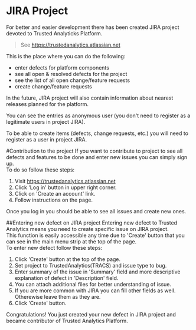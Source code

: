 # JIRA Project
For better and easier development there has been created JIRA project devoted to Trusted Analyticks Platform.  

> See https://trustedanalytics.atlassian.net

This is the place where you can do the following:
* enter defects for platform components
* see all open & resolved defects for the project
* see the list of all open change/feature requests
* create change/feature requests

In the future, JIRA project will also contain information about nearest releases planned for the platform.

You can see the entries as anonymous user (you don't need to register as a legitimate users in project JIRA).

To be able to create items (defects, change requests, etc.) you will need to register as a user in project JIRA.

#Contribution to the project
If you want to contribute to project to see all defects and features to be done and enter new issues you can simply sign up.  
To do so follow these steps:  

1. Visit https://trustedanalytics.atlassian.net
1. Click 'Log in' button in upper right corner.
1. Click on 'Create an account' link.
1. Follow instructions on the page.  
 
Once you log in you should be able to see all issues and create new ones.

##Entering new defect on JIRA project
Entering new defect to Trusted Analytics means you need to create specific issue on JIRA project.  
This function is easily accessible any time due to 'Create' button that you can see in the main menu strip at the top of the page.   
To enter new defect follow these steps:

1. Click 'Create' button at the top of the page.
1. Set project to TrustedAnalytics(TRACS) and issue type to bug.
1. Enter summary of the issue in 'Summary' field and more descriptive explanation of defect in 'Description' field.
1. You can attach additional files for better understanding of issue.
1. If you are more common with JIRA you can fill other fields as well. Otherewise leave them as they are.
1. Click 'Create' button.

Congratulations! You just created your new defect in JIRA project and became contributor of Trusted Analytics Platform.


